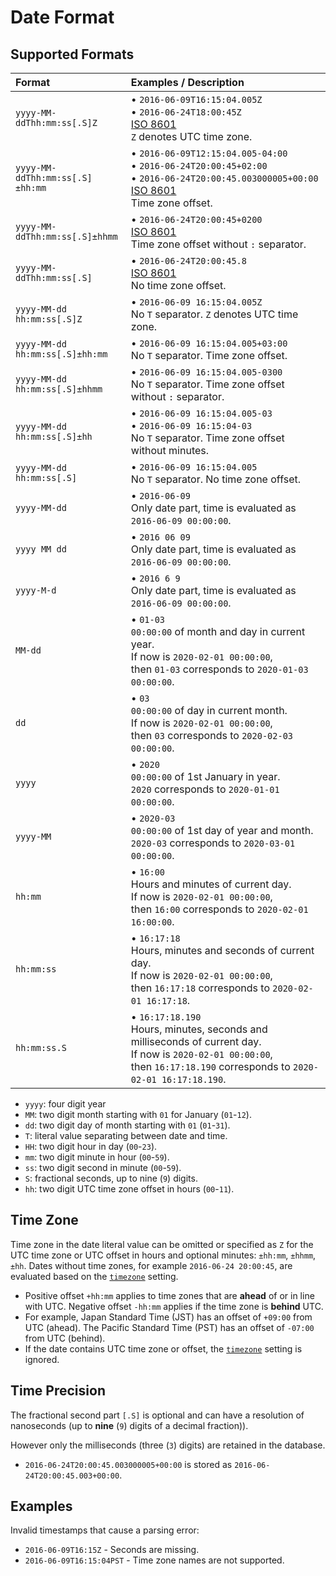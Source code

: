 # Date Format

## Supported Formats

|Format|Examples / Description|
|:---|:---|
|`yyyy-MM-ddThh:mm:ss[.S]Z`|<span>&#8226;</span> `2016-06-09T16:15:04.005Z`<br><span>&#8226;</span> `2016-06-24T18:00:45Z`<br>[ISO 8601](https://www.iso.org/iso-8601-date-and-time-format.html)<br>`Z` denotes UTC time zone.|
|`yyyy-MM-ddThh:mm:ss[.S]±hh:mm`|<span>&#8226;</span> `2016-06-09T12:15:04.005-04:00`<br><span>&#8226;</span> `2016-06-24T20:00:45+02:00`<br><span>&#8226;</span> `2016-06-24T20:00:45.003000005+00:00`<br>[ISO 8601](https://www.iso.org/iso-8601-date-and-time-format.html)<br>Time zone offset.|
|`yyyy-MM-ddThh:mm:ss[.S]±hhmm`|<span>&#8226;</span> `2016-06-24T20:00:45+0200`<br>[ISO 8601](https://www.iso.org/iso-8601-date-and-time-format.html)<br>Time zone offset without `:` separator.|
|`yyyy-MM-ddThh:mm:ss[.S]`|<span>&#8226;</span> `2016-06-24T20:00:45.8`<br>[ISO 8601](https://www.iso.org/iso-8601-date-and-time-format.html)<br>No time zone offset.|
|`yyyy-MM-dd hh:mm:ss[.S]Z`|<span>&#8226;</span> `2016-06-09 16:15:04.005Z`<br>No `T` separator. `Z` denotes UTC time zone.|
|`yyyy-MM-dd hh:mm:ss[.S]±hh:mm`|<span>&#8226;</span> `2016-06-09 16:15:04.005+03:00`<br>No `T` separator. Time zone offset.|
|`yyyy-MM-dd hh:mm:ss[.S]±hhmm`|<span>&#8226;</span> `2016-06-09 16:15:04.005-0300`<br>No `T` separator. Time zone offset without `:` separator.|
|`yyyy-MM-dd hh:mm:ss[.S]±hh`|<span>&#8226;</span> `2016-06-09 16:15:04.005-03`<br><span>&#8226;</span> `2016-06-09 16:15:04-03`<br>No `T` separator. Time zone offset without minutes.|
|`yyyy-MM-dd hh:mm:ss[.S]`|<span>&#8226;</span> `2016-06-09 16:15:04.005`<br>No `T` separator. No time zone offset.<br>|
|`yyyy-MM-dd`|<span>&#8226;</span> `2016-06-09`<br>Only date part, time is evaluated as `2016-06-09 00:00:00`.|
|`yyyy MM dd`|<span>&#8226;</span> `2016 06 09`<br>Only date part, time is evaluated as `2016-06-09 00:00:00`.|
|`yyyy-M-d`|<span>&#8226;</span> `2016 6 9`<br>Only date part, time is evaluated as `2016-06-09 00:00:00`.|
|`MM-dd`|<span>&#8226;</span> `01-03`<br>`00:00:00` of month and day in current year. <br>If now is `2020-02-01 00:00:00`,<br>then `01-03` corresponds to `2020-01-03 00:00:00`.|
|`dd`|<span>&#8226;</span> `03`<br>`00:00:00` of day in current month.<br>If now is `2020-02-01 00:00:00`,<br>then `03` corresponds to `2020-02-03 00:00:00`.|
|`yyyy`|<span>&#8226;</span> `2020`<br>`00:00:00` of 1st January in year.<br> `2020` corresponds to `2020-01-01 00:00:00`.|
|`yyyy-MM`|<span>&#8226;</span> `2020-03`<br>`00:00:00` of 1st day of year and month.<br>`2020-03` corresponds to `2020-03-01 00:00:00`.|
|`hh:mm`|<span>&#8226;</span> `16:00`<br>Hours and minutes of current day.<br>If now is `2020-02-01 00:00:00`,<br>then `16:00` corresponds to `2020-02-01 16:00:00`.|
|`hh:mm:ss`|<span>&#8226;</span> `16:17:18`<br>Hours, minutes and seconds of current day.<br>If now is `2020-02-01 00:00:00`,<br>then `16:17:18` corresponds to `2020-02-01 16:17:18`.|
|`hh:mm:ss.S`|<span>&#8226;</span> `16:17:18.190`<br>Hours, minutes, seconds and milliseconds of current day.<br>If now is `2020-02-01 00:00:00`,<br>then `16:17:18.190` corresponds to `2020-02-01 16:17:18.190`.|

* `yyyy`: four digit year
* `MM`: two digit month starting with `01` for January (`01`-`12`).
* `dd`: two digit day of month starting with `01` (`01`-`31`).
* `T`: literal value separating between date and time.
* `HH`: two digit hour in day (`00`-`23`).
* `mm`: two digit minute in hour (`00`-`59`).
* `ss`: two digit second in minute (`00`-`59`).
* `S`: fractional seconds, up to nine (`9`) digits.
* `hh`: two digit UTC time zone offset in hours (`00`-`11`).

## Time Zone

Time zone in the date literal value can be omitted or specified as `Z` for the UTC time zone or UTC offset in hours and optional minutes: `±hh:mm`, `±hhmm`, `±hh`. Dates without time zones, for example `2016-06-24 20:00:45`, are evaluated based on the [`timezone`](../widgets/shared/README.md#timezone) setting.

* Positive offset `+hh:mm` applies to time zones that are **ahead** of or in line with UTC. Negative offset `-hh:mm` applies if the time zone is **behind** UTC.
* For example, Japan Standard Time (JST) has an offset of `+09:00` from UTC (ahead). The Pacific Standard Time (PST) has an offset of `-07:00` from UTC (behind).
* If the date contains UTC time zone or offset, the [`timezone`](../widgets/shared/README.md#timezone) setting is ignored.

## Time Precision

The fractional second part `[.S]` is optional and can have a resolution of nanoseconds (up to **nine** (`9`) digits of a decimal fraction)).

However only the milliseconds (three (`3`) digits) are retained in the database.

* `2016-06-24T20:00:45.003000005+00:00` is stored as `2016-06-24T20:00:45.003+00:00`.

## Examples

Invalid timestamps that cause a parsing error:

* `2016-06-09T16:15Z` - Seconds are missing.
* `2016-06-09T16:15:04PST` - Time zone names are not supported.
